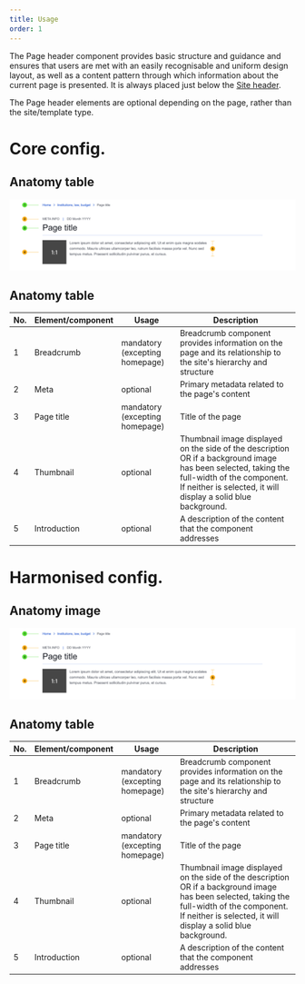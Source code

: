 ```yaml
---
title: Usage
order: 1
---
```

The Page header component provides basic structure and guidance and ensures that users are met with an easily recognisable and uniform design layout, as well as a content pattern through which information about the current page is presented. It is always placed just below the [Site header](https://ec.europa.eu/component-library/eu/components/site-wide/site-header/code/).

The Page header elements are optional depending on the page, rather than the site/template type.

# Core config.

## Anatomy table

![](/cms-images/eu-page-header-core.png)

## Anatomy table

| No. | Element/component | Usage                          | Description                                                                                                                                                                                                   |
| --- | ----------------- | ------------------------------ | ------------------------------------------------------------------------------------------------------------------------------------------------------------------------------------------------------------- |
| 1   | Breadcrumb        | mandatory (excepting homepage) | Breadcrumb component provides information on the page and its relationship to the site's hierarchy and structure                                                                                              |
| 2   | Meta              | optional                       | Primary metadata related to the page's content                                                                                                                                                                |
| 3   | Page title        | mandatory (excepting homepage) | Title of the page                                                                                                                                                                                             |
| 4   | Thumbnail         | optional                       | Thumbnail image displayed on the side of the description OR if a background image has been selected, taking the full-width of the component. If neither is selected, it will display a solid blue background. |
| 5   | Introduction      | optional                       | A description of the content that the component addresses                                                                                                                                                     |

# Harmonised config.

## Anatomy image

![](/cms-images/eu-page-header-harmonised.png)

## Anatomy table

| No. | Element/component | Usage                          | Description                                                                                                                                                                                                   |
| --- | ----------------- | ------------------------------ | ------------------------------------------------------------------------------------------------------------------------------------------------------------------------------------------------------------- |
| 1   | Breadcrumb        | mandatory (excepting homepage) | Breadcrumb component provides information on the page and its relationship to the site's hierarchy and structure                                                                                              |
| 2   | Meta              | optional                       | Primary metadata related to the page's content                                                                                                                                                                |
| 3   | Page title        | mandatory (excepting homepage) | Title of the page                                                                                                                                                                                             |
| 4   | Thumbnail         | optional                       | Thumbnail image displayed on the side of the description OR if a background image has been selected, taking the full-width of the component. If neither is selected, it will display a solid blue background. |
| 5   | Introduction      | optional                       | A description of the content that the component addresses                                                                                                                                                     |
